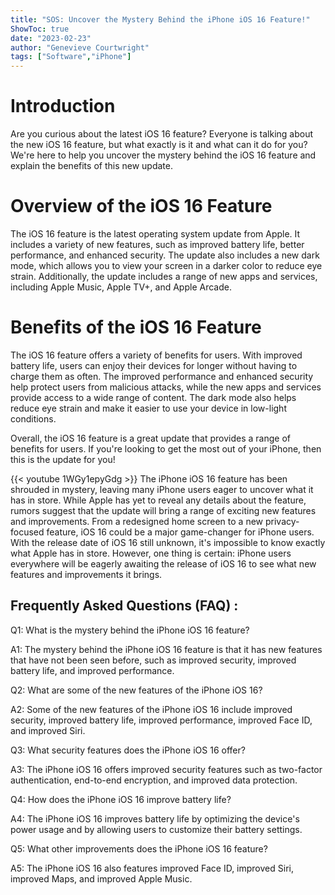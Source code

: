 ```yaml
---
title: "SOS: Uncover the Mystery Behind the iPhone iOS 16 Feature!"
ShowToc: true 
date: "2023-02-23"
author: "Genevieve Courtwright" 
tags: ["Software","iPhone"]
---
```

# Introduction

Are you curious about the latest iOS 16 feature? Everyone is talking about the new iOS 16 feature, but what exactly is it and what can it do for you? We're here to help you uncover the mystery behind the iOS 16 feature and explain the benefits of this new update. 

# Overview of the iOS 16 Feature

The iOS 16 feature is the latest operating system update from Apple. It includes a variety of new features, such as improved battery life, better performance, and enhanced security. The update also includes a new dark mode, which allows you to view your screen in a darker color to reduce eye strain. Additionally, the update includes a range of new apps and services, including Apple Music, Apple TV+, and Apple Arcade.

# Benefits of the iOS 16 Feature

The iOS 16 feature offers a variety of benefits for users. With improved battery life, users can enjoy their devices for longer without having to charge them as often. The improved performance and enhanced security help protect users from malicious attacks, while the new apps and services provide access to a wide range of content. The dark mode also helps reduce eye strain and make it easier to use your device in low-light conditions. 

Overall, the iOS 16 feature is a great update that provides a range of benefits for users. If you're looking to get the most out of your iPhone, then this is the update for you!

{{< youtube 1WGy1epyGdg >}} 
The iPhone iOS 16 feature has been shrouded in mystery, leaving many iPhone users eager to uncover what it has in store. While Apple has yet to reveal any details about the feature, rumors suggest that the update will bring a range of exciting new features and improvements. From a redesigned home screen to a new privacy-focused feature, iOS 16 could be a major game-changer for iPhone users. With the release date of iOS 16 still unknown, it's impossible to know exactly what Apple has in store. However, one thing is certain: iPhone users everywhere will be eagerly awaiting the release of iOS 16 to see what new features and improvements it brings.

## Frequently Asked Questions (FAQ) :
Q1: What is the mystery behind the iPhone iOS 16 feature?

A1: The mystery behind the iPhone iOS 16 feature is that it has new features that have not been seen before, such as improved security, improved battery life, and improved performance.

Q2: What are some of the new features of the iPhone iOS 16?

A2: Some of the new features of the iPhone iOS 16 include improved security, improved battery life, improved performance, improved Face ID, and improved Siri.

Q3: What security features does the iPhone iOS 16 offer?

A3: The iPhone iOS 16 offers improved security features such as two-factor authentication, end-to-end encryption, and improved data protection.

Q4: How does the iPhone iOS 16 improve battery life?

A4: The iPhone iOS 16 improves battery life by optimizing the device's power usage and by allowing users to customize their battery settings.

Q5: What other improvements does the iPhone iOS 16 feature?

A5: The iPhone iOS 16 also features improved Face ID, improved Siri, improved Maps, and improved Apple Music.


